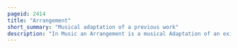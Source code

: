 ```yaml
---
pageid: 2414
title: "Arrangement"
short_summary: "Musical adaptation of a previous work"
description: "In Music an Arrangement is a musical Adaptation of an existing Composition. Differences from the original Composition may include Reharmonization melodic paraphrasing Orchestration or formal Development. Arranging Differs from Orchestration in that the latter Process is limited to the Assignment of Notes to Instruments for Performance by an orchestra Concert Band or other musical Ensemble. Arranging 'Involves adding compositional Techniques, such as new thematic Material for Introductions, Transitions, or Modulations, and Endings. Arranging is the Art of giving an existing Melody musical Variety. In Jazz a memorized Arrangement of a new or preexisting Composition is known as Head Arrangement."
---
```

